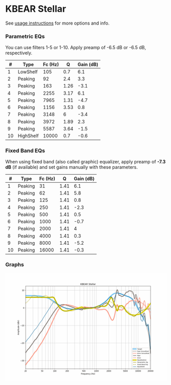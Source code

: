 # KBEAR Stellar
See [usage instructions](https://github.com/jaakkopasanen/AutoEq#usage) for more options and info.

### Parametric EQs
You can use filters 1-5 or 1-10. Apply preamp of -6.5 dB or -6.5 dB, respectively.

|   # | Type      |   Fc (Hz) |    Q |   Gain (dB) |
|-----|-----------|-----------|------|-------------|
|   1 | LowShelf  |       105 | 0.7  |         6.1 |
|   2 | Peaking   |        92 | 2.4  |         3.3 |
|   3 | Peaking   |       163 | 1.26 |        -3.1 |
|   4 | Peaking   |      2255 | 3.17 |         6.1 |
|   5 | Peaking   |      7965 | 1.31 |        -4.7 |
|   6 | Peaking   |      1156 | 3.53 |         0.8 |
|   7 | Peaking   |      3148 | 6    |        -3.4 |
|   8 | Peaking   |      3972 | 1.89 |         2.3 |
|   9 | Peaking   |      5587 | 3.64 |        -1.5 |
|  10 | HighShelf |     10000 | 0.7  |        -0.6 |

### Fixed Band EQs
When using fixed band (also called graphic) equalizer, apply preamp of **-7.3 dB** (if available) and set gains manually with these parameters.

|   # | Type    |   Fc (Hz) |    Q |   Gain (dB) |
|-----|---------|-----------|------|-------------|
|   1 | Peaking |        31 | 1.41 |         6.1 |
|   2 | Peaking |        62 | 1.41 |         5.8 |
|   3 | Peaking |       125 | 1.41 |         0.8 |
|   4 | Peaking |       250 | 1.41 |        -2.3 |
|   5 | Peaking |       500 | 1.41 |         0.5 |
|   6 | Peaking |      1000 | 1.41 |        -0.7 |
|   7 | Peaking |      2000 | 1.41 |         4   |
|   8 | Peaking |      4000 | 1.41 |         0.3 |
|   9 | Peaking |      8000 | 1.41 |        -5.2 |
|  10 | Peaking |     16000 | 1.41 |        -0.3 |

### Graphs
![](./KBEAR%20Stellar.png)
